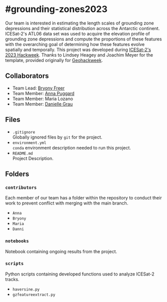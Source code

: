 # \#grounding-zones2023

Our team is interested in estimating the length scales of grounding zone depressions and their statistical distribution across the Antarctic continent. ICESat-2's ATL06 data set was used to acquire the elevation profile of grounding zone depressions and compute the proportions of these features with the overarching goal of determining how these features evolve spatially and temporally. This project was developed during [ICESat-2's 2023 Hackweek](https://github.com/ICESAT-2HackWeek/ICESat-2-Hackweek-2023). Thanks to Lindsey Heagey and Joachim Meyer for the template, provided originally for [Geohackweek](https://github.com/geohackweek/sample_project_repository). 

## Collaborators

- Team Lead: [Bryony Freer](https://www.bas.ac.uk/profile/breer90/)
- Team Member: [Anna Puggard](https://orbit.dtu.dk/en/persons/anna-puggaard)
- Team Member: Maria Lozano
- Team Member: [Danielle Grau](https://www.linkedin.com/in/danielle-grau/)


## Files

* `.gitignore`
<br> Globally ignored files by `git` for the project.
* `environment.yml`
<br> `conda` environment description needed to run this project.
* `README.md`
<br> Project Description. 

## Folders

### `contributors`
Each member of our team has a folder within the repository to conduct their work to prevent conflict with merging with the main branch.
* `Anna`
* `Bryony`
* `Maria`
* `Danni `

### `notebooks`
Notebook containing ongoing results from the project.

### `scripts`
Python scripts containing developed functions used to analyze ICESat-2 tracks. 
* `haversine.py`
* `gzfeatureextract.py`

